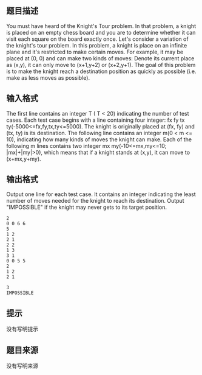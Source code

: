 


## 题目描述
You must have heard of the Knight's Tour problem. In that problem, a knight is placed on an empty chess board and you are to determine whether it can visit each square on the board exactly once. 
Let's consider a variation of the knight's tour problem. In this problem, a knight is place on an infinite plane and it's restricted to make certain moves. For example, it may be placed at (0, 0) and can make two kinds of moves: Denote its current place as (x,y), it can only move to (x+1,y+2) or (x+2,y+1). The goal of this problem is to make the knight reach a destination position as quickly as possible (i.e. make as less moves as possible).
## 输入格式
The first line contains an integer T ( T < 20) indicating the number of test cases. 
Each test case begins with a line containing four integer: fx fy tx ty(-5000<=fx,fy,tx,ty<=5000). The knight is originally placed at (fx, fy) and (tx, ty) is its destination. 
The following line contains an integer m(0 < m <= 10), indicating how many kinds of moves the knight can make. 
Each of the following m lines contains two integer mx my(-10<=mx,my<=10; |mx|+|my|>0), which means that if a knight stands at (x,y), it can move to (x+mx,y+my).
## 输出格式
Output one line for each test case. It contains an integer indicating the least number of moves needed for the knight to reach its destination. Output "IMPOSSIBLE" if the knight may never gets to its target position.

```input1
2
0 0 6 6
5
1 2
2 1
2 2
1 3
3 1
0 0 5 5
2
1 2
2 1

```

```output1
3
IMPOSSIBLE
```

## 提示
没有写明提示
## 题目来源
没有写明来源


